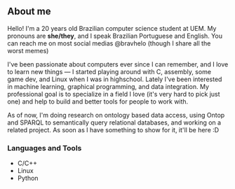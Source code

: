 ## About me

<!--
**bravhelo/bravhelo** is a ✨ _special_ ✨ repository because its `README.md` (this file) appears on your GitHub profile.

Here are some ideas to get you started:

- 🔭 I’m currently working on ...
- 🌱 I’m currently learning ...
- 👯 I’m looking to collaborate on ...
- 🤔 I’m looking for help with ...
- 💬 Ask me about ...
- 📫 How to reach me: ...
- 😄 Pronouns: ...
- ⚡ Fun fact: ...
-->

Hello! I'm a 20 years old Brazilian computer science student at UEM. My pronouns are **she/they**, and I speak Brazilian Portuguese and English. You can reach me on most social medias @bravhelo (though I share all the worst memes)

I've been passionate about computers ever since I can remember, and I love to learn new things — I started playing around with C, assembly, some game dev, and Linux when I was in highschool. Lately I've been interested in machine learning, graphical programming, and data integration. My professional goal is to specialize in a field I love (it's very hard to pick just one) and help to build and better tools for people to work with. 

As of now, I'm doing research on ontology based data access, using Ontop and SPARQL to semantically query relational databases, and working on a related project. As soon as I have something to show for it, it'll be here :D

### Languages and Tools
- C/C++
- Linux
- Python

